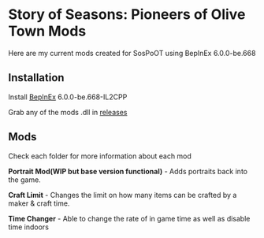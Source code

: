 # Story of Seasons: Pioneers of Olive Town Mods

Here are my current mods created for SosPoOT using BepInEx 6.0.0-be.668


## Installation

Install [BepInEx](https://builds.bepinex.dev/projects/bepinex_be) 6.0.0-be.668-IL2CPP

Grab any of the mods .dll in [releases](https://github.com/Otakubuns/SoSPoOT-Mods/releases)

## Mods
Check each folder for more information about each mod

**Portrait Mod(WIP but base version functional)** - Adds portraits back into the game.

**Craft Limit** - Changes the limit on how many items can be crafted by a maker & craft time.

**Time Changer** - Able to change the rate of in game time as well as disable time indoors
